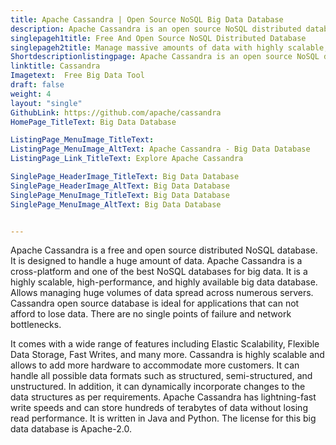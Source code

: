 ```yaml
---
title: Apache Cassandra | Open Source NoSQL Big Data Database
description: Apache Cassandra is an open source NoSQL distributed database for big data. Handles massive data very quickly and without a single point of failure.
singlepageh1title: Free And Open Source NoSQL Distributed Database
singlepageh2title: Manage massive amounts of data with highly scalable, high-performance big data database that has no single point of failure and no network bottleneck.
Shortdescriptionlistingpage: Apache Cassandra is an open source NoSQL distributed database for big data. Handles huge data very quickly and suitable for business critical applications.
linktitle: Cassandra
Imagetext:  Free Big Data Tool
draft: false
weight: 4
layout: "single"
GithubLink: https://github.com/apache/cassandra
HomePage_TitleText: Big Data Database

ListingPage_MenuImage_TitleText: 
ListingPage_MenuImage_AltText: Apache Cassandra - Big Data Database
ListingPage_Link_TitleText: Explore Apache Cassandra

SinglePage_HeaderImage_TitleText: Big Data Database
SinglePage_HeaderImage_AltText: Big Data Database
SinglePage_MenuImage_TitleText: Big Data Database
SinglePage_MenuImage_AltText: Big Data Database


---
```


Apache Cassandra is a free and open source distributed NoSQL database. It is designed to handle a huge amount of data. Apache Cassandra is a cross-platform and one of the best NoSQL databases for big data. It is a highly scalable, high-performance, and highly available big data database. Allows managing huge volumes of data spread across numerous servers. Cassandra open source database is ideal for applications that can not afford to lose data. There are no single points of failure and network bottlenecks.

It comes with a wide range of features including Elastic Scalability, Flexible Data Storage, Fast Writes, and many more. Cassandra is highly scalable and allows to add more hardware to accommodate more customers. It can handle all possible data formats such as structured, semi-structured, and unstructured. In addition, it can dynamically incorporate changes to the data structures as per requirements. Apache Cassandra has lightning-fast write speeds and can store hundreds of terabytes of data without losing read performance. It is written in Java and Python. The license for this big data database is Apache-2.0.
